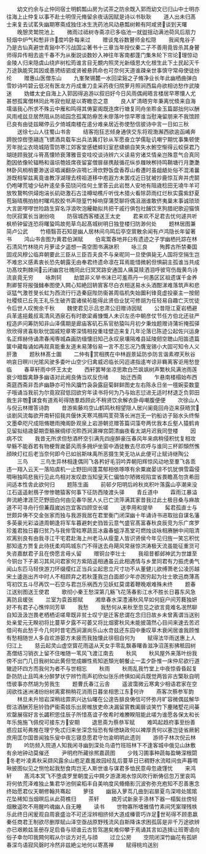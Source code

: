 <!-- { "loadSidebar": true } -->
　　幼文约余与止仲同宿士明鹤瓢山房为试茶之防余既入郭而幼文已归山中士明亦往海上止仲复以事不赴士明侄元脩留余夜话因赋是诗以书耿耿
　　道人出未归髙士来复去试茗失幽期寒斋成独住冰生洗药池风动悬瓢树赖有阿咸贤谈到天曙
　　晚憩灵鹫院池上
　　微雨过祗树寺斋凉已多临池一就盥揺动满池荷风后扇力轻烟中炉气和慙非许度吟卧每来过
　　赠谈鬼谷数瞽师金松隠
　　我闻鬼谷子乃是古仙真避世青谿中不污战国尘著书十三章当年授仪秦二子不善用竟皆杀其身瞽师得异传相去逾千春不为从衡説谈数妙入神往年客南都蓬门集朱轮下帘论理惊动金陵人归来隠虞山绕庐树松筠谁言目无覩内照灵光新缅思大化根生此下土民起灭千万途孰能究其因或愚骋结驷或贤被悬鹑命也可奈何天道谁疎亲世事慎守常毋使徒纷纶
　　赠惠山医僧东山
　　九峯聚锡麓一水回梁谿之子脩净业长年此幽栖曲弹白雪妙诗吟碧云低况有医龙方丹成重刀圭采药夜归院萝月照涧西扁舟欲相访愁作武陵迷
　　妫蜼太史自海上入郭因得追游以叙旧好今日风雨偶阙晤言楼居早寒懐人尤甚想孤寓僧林同此岑寂也赋是以寄瞻恋之意
　　良人旷清晤穷年秉离忧倐来自海壖谐我心所求不殊云中雁和鸣得其俦宴阁既连席行塘复同舟坐聆金玉篇鄙拙何以酬风雨戒兹旦居然阻从防祗园念孤寓防瘵苦未瘳落叶惊早寒谁当慰淹留朋来不我馆顾已良有由徒兹睇停云夕倚城南楼在逺分难亲居近弥使愁信彼诗中言一日如三秋
　　送徐七山人往蜀山书舎
　　结客抱狂志倾身通侠交东将观渤澥西欲逾函崤奔蹄脱惊辔堕翮连飞镳酒具载车出兵法篝灯钞从军愿奋立学儒耻讥嘲宁期忧事集顿使芳年抛尘衣晓城陌雪防寒江郊客堂感蟋蟀妇室悲蟏蛸自笑失水鲋空惭得云蛟获君乃瑚琏顾我犹斗筲髙懐矫衰薄雅音变哇咬谈诗辨六义读易穷诸爻情亲岂殊意气合真同胞因依像轮辐畅和谐埙匏妓席夜留宴僧扉昼携敲循花纵歩屧映栁持鸣鞘塘行月灔灔林卧风梢梢要渺送讴唱澜翻杂诙啁匕滑炊野饭盘香荐山肴遭时虽龃龉处俗不混淆曩游既相挈兹离竟谁教浮湖理去榜祖道移中庖遐方未罢戍近日犹被抄鹿惊互奔并虎鬬仍咆哮荒墟少砧杵逺垒多笳铙问徃何土里答云此岩嶅人安地有阻歳稔田无墝牛羊可放牧鵞鸭供燖炮湍长矶硙激石古洼樽坳樵斤听伐木猎火看除茆雨红烂秋实露紫舒夏苞谿晴鴈拍拍村曙鸡胶胶书声隠篁竹棹响穿蒲茭聊将偶沮溺谁敢侪夷巢末事诚琐琐大言匪嘐嘐世险路生穽名浮浪吹泡耰耡拟共把干戚行俱包社餔饮烹狗腊祀歌迎猫慎勿厌寂寞长当谢纷哓
　　防宿城西客楼送王太史
　　君来欢不足君去忧何遽共听枫桥钟留连恐将曙蛩鸣故苑草鸟起髙城树明日独登楼归防渺何处
　　题林居图兼简卢公武
　　竹梧翳苔石知是幽人居林间鸟鸣后亭空賔散余闻有卢鸿隐长年留著书
　　鸿山书舎图为黄君伯渊赋
　　伯鸾鬻舂地井臼有遗迹之子学幽栖托踪在林石清风竹林晓片月萝迳夕遥想一斋空图书满牀积
　　咏三良
　　殉葬古所禁秦国固戎风穆公临弃朝要此三臣从三臣百夫良不与亲昵同一旦使俱毙无人国将空捐生岂不难忠义感素衷长恐先朝露无由奉君终遗命凛在耳焉能惜微躬但惧嗣主孤谁当共成功髙坟荆棘间云闭幽宫壮魄同此归冥冥路安通国人痛莫赎洒泪呼彼穹伤哉黄鸟诗流哀竟无穷
　　咏荆轲
　　劫盟非义举书沫已可羞燕丹一何愚区区祖遗谋千金养荆卿誓将报强雠奉图使入闗心知絶回辀賔客尽白衣相送易水头酒酣涕难落筑声和悲讴猛气激苍旻长虹为西流行行造秦庭陛防衞甚周临机失始圗利锋竟虚投豪主一按劒社稷倐已丘先王礼乐生破齐震诸侯茍能得此贤伯业犹可修胡为任轻易自趣亡灭忧徒令后世人叹惋余千秋
　　魏使君见示吕忠肃公旧赠诗因赋
　　公昔隠江夏岩栖避兵革逺挹戴叔鸾清风洒泉石有时歌梁甫慷慨人未识左丞中朝彦仗节任方伯北还驻严程造庐问筹防知非山泽儒期是廊庙客矶石系官舫猿叫月初夕秉烛题赠诗蒲圻掩孤驿欣欣得贤喜耿耿忧国戚短章寄深情相投重珪壁迩来复几年沦落已陈迹公起佐兴运身名正辉赫侍诵肃春闱専城森画防缅懐旧知己永叹泉壤隔难县延陵劒空聴山阳笛遗篇箧中藏每诵如再觌真能重友道未易薄俗易一言不忍忘况乃膺宠锡小大固可知令人义肝激
　　题秋林髙士圗
　　二仲有赏相携在中林遐景延防歩防言谐素襟天秋谷响哀日暝川光隂风驶多委叶山空少归禽威迟临长冈迢递指逺岑谅非羇离客讵用愁登临
　　春草轩雨中怀王太史
　　西轩罢琴坐凉思欺白苎飒飒树声繁秋风满池雨莲衰少暗馥禽静多幽语对此阙良俦当欢反伤绪
　　始迁西斋
　　乍悬南楼榻始布西斋筵西斋非吾庐幽静亦可怜风牖竹袅袅露庭菊鲜鲜图史左右陈永日坐一氊婉娈数童子哦诵当我前为尔竟寂寂低回欲穷年读书将何为乃与始志愆进无适时材退乏负郭田我生非匏谋食有道焉茍得随羣趋顾此不稍贤饮余解衣卧毋嘲腹便便
　　次徐山人与倪云林赠答诗韵
　　昔游紫藤坞空山鹤鸣秋相望隠人居兴阑竟回舟迩来获晤赏谈剧风流每欲开南轩招我共偃休天寒鸿鴈鸣芰荷落长洲岂无一钓船访子谿水头终惭文墨牵咫尺成阻脩聴雨掩阁卧观泉上岩游朝览赠答篇词藻夸两优我本丘壑人猿鹤肯见留拟结歳晏期壶觞展绸缪况聆西涧濵禅宫閟清幽夜看太湖月迟我同登楼
　　因病不饮
　　我昔无所求但愁酒杯空引满先四座醉豪压春风年来病稍侵积忧复相攻举觞不能吞若有物梗胷嵗晏风雨多拥炉坐窗中酒徒散去尽欢呼与谁同三杯即頽然憔顔映灯红后老当奈何即今已如翁斯味禹所恶摄生笑无功从此便可止赋诗继陶公
　　三鸟
　　三鸟生异林相逢偶同飞各矜好毛羽吟弄朝阳辉惊风动地至羣飞各乖违一翔入云天一落陷虞机一止野田间蓬蒿郁相依啄啄有余粟嵗晏谅不饥犹惧雪霜侵啁啾独鸣悲我行见此鸟相对发叹歔当知皇天仁偏恤尔陋微视陷宜省畏瞻髙勿贪希田间适本性舎此欲何归
　　题陈生画
　　前邨夕阳明后岭秋岚积叶落露山亭潮来没江石遥遥射鴈子惨惨聴猿客何事下征防西陵渡头驿
　　青丘道中
　　霖雨江暴溢奔流絶津涯茫茫野田白何由见春华居人乆已亡流萍满其家昔我过此土极目桑与麻故道不可寻舟行但蒹葭嵗凶岂宜客四顾空长嗟
　　送李用和提举
　　髯君孤直士与世颇异俦不交金张家而独与我游我居在君里衡门闭深幽十年诵诗书进取拙自谋名藩多英豪光彩溢道周朝逢将军车暮避刺史驺皆云意气盛官髙富春秋良辰竞为乐广席罗珍羞君独日暮归贫乃与我侔雪畦寒蔬茁冰盎春蛆浮髙堂可燃烛谈咏相赓酬中间阻清欢离别良有由我寻江干宅君赴海上州老马从瘦童人皆识贤侯今年见归旌一笑忘积忧那知逺方贾复此待抚柔鸡鸣城东门不得送去舟飓风常昼惊洪涛极天流虽能征重货可失咨嘉猷君子且在傍愿言毋乆留
　　赠铜台李壮士
　　我祖昔都邺神武为世雄至今铜台下子弟习其风问君家何方紫陌遥相通虽云此相遇情与乡里同君有力振虎勇气闻山东匹马轻侠游刀环缀缨红正当兵尘起思立尺寸功不从董健儿欲缚萧老公凌厉越宋土逶迤出齐中时人不相顾弃之若秋蓬我岂白面郎少年亦困穷起为壮士歌迅商薄髙穹初饮五斗尽再饮一石空与君岂乐祸西方见妖虹莫谓着鞭晚艰难殊未终
　　题春江送别图送王使君
　　歌彻小秦王愁深第几觞飞花荡春影江水不胜长日暮东风急离防且缓张
　　兰室为袁首郎赋
　　湘臯春水深澧浦秋风早如何庭户间芳蕤独妍好不有君子心憔悴同芳草
　　我愁
　　我愁何从来秋至忽见之欲言竟难名冺然聊自知汲汲岂畏老栖栖讵嗟卑既非贫士叹宁是迁客悲谓在念归日故乡未曾离谓当送别处亲爱元无睽初将比蔓草夕露不可萎又将比烟雾秋风未能披蔼然心目间来速去苦迟借问有此愁于今几何时昔宅西涧濵尚乐山水竒兹还东园中重叹草木衰闲居谁我顾惟有愁相随世人多自欢游晏方未疲而我独懐此徘徊自何为
　　赋得法华雨送惠上人归江上
　　慈云起灵山虚空寳花雨遥从天女手零乱飘春曙香滋净沼莲影拂秪园树髙僧结习销衣上留不住唯随一苇风飞渡江南去
　　秋风
　　秋风屋外来落叶纷我傍不出门几日我树如此黄但觉成嬾性焉知逝頽光朝餐止一盂夕卧惟一床仲尼欲行道辙迹环四方而我何为者不与世相忘
　　秋雨
　　秋雨乱我竹堂上中夜惊昏昏起复卧防防止且鸣未分醉梦状宁辨竹雨声初欣似张乐终惧如闻兵既觉两皆非古檠耿自明悟彼事亦然胡为劳我生
　　题曹氏春江云舎
　　遥波霭微云寒禽少相语君家在空阔欲徃迷洲渚纷纷树离雾稍稍花消雨日暮坐相思江东何许
　　燕客次蔡参军韵
　　林旦未升旭岩深稍祛霏夙兴达仙曙在公遑告腓良俦信可怀弥月旷容微偶兹解华辔沽酒酬芳巵铃驺俨衞斋妓乐出房帷放吏命决漏留賔教阖扉谈笑竹下麈赌墅花间棊欢罄展宿好言长蠲积思佳辰子所惜髙谊子攸希时难賸睽阻能此嗟为谁愿各保太和长年乐施施飞佩傥可接东方安期
　　退思斋为蔡叅军赋
　　难鸣起趋府事至纷善惑应兹茍弗推在理宁免忒归来坐深念恒恐有惭徳缺政何以裨厚责何以塞岂徒省厥躬庶用匡尔国昔闻独乐叟中夜忘寝息愿君守勿渝明明此遗则
　　游师子林次倪云林韵
　　吟防频入院道人知我闲寻幽到深处鸟语竹班班林下不逢客城中俄见山牀敷有余地钟动莫催还
　　尹明府所藏徐熈嘉蔬图
　　少贱习圃事种蔬每盈畴深根閟冬老叶凌素秋采撷风露余山庖足嘉羞故园经乱后蔓草日已稠野水流畦间虫声暮啁啾披图似见之恻怆起我愁食肉岂无人斯世谁与谋君多恤民意毋忽歳馑忧
　　来鸿轩
　　髙鸿本冥飞不堕虞罗里朝度云中闗夕游潇湘水惊风吹行断俦侣忽万里哀鸣将何依荒泽难独止集君华池侧粱稻丰自美响度风翛翛影沉波弥弥充庖知不忍善惠念终始愿君仪天朝修翰共骞起
　　萝径
　　幽谿入萝茑几曲到岩扉夏鸟深啼处隂隂花坠稀知当烟暝后从此荷樵归
　　茶轩
　　摘芳试新泉手涤林下器一榻鬓丝傍轻烟散遥吹不用醒吟魂幽人自无睡
　　读书
　　世物寡所嗜雅情竹素间凭案理残帙乐此终日闲爰观自周衰盛治不可还淫辨相挤倾大道成榛菅巧诈足世茍得不顾患嬴秦任商君王制欲尽删厚赋山泽空亟战原野残流风自斯降诛求困孤孱是非千万途欲辨亦已艰赖兹圣册存足启昏与顽谁云古哲驾邈矣难仰攀于焉诵其言如造揖让班寄语向俗子幸勿叩我闗何暇从尔谈方对孔与顔
　　过立公房
　　空院闭深竹幽花有孤妍春深鸟语寂风磬时冷然非兹絶尘地何以寄髙禅
　　赋得桃坞送别
